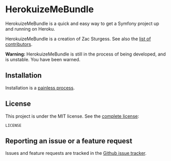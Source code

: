 # HerokuizeMeBundle

HerokuizeMeBundle is a quick and easy way to get a Symfony project up and running on Heroku.

HerokuizeMeBundle is a creation of Zac Sturgess. See also the [list of contributors](https://github.com/zsturgess/herokuizemebundle/graphs/contributors).

**Warning:** HerokuizeMeBundle is still in the process of being developed, and is unstable. You have been warned.

## Installation

Installation is a [painless process](Resources/docs/installation.md).

## License

This project is under the MIT license. See the [complete license](LICENSE):

    LICENSE


## Reporting an issue or a feature request

Issues and feature requests are tracked in the [Github issue tracker](https://github.com/zsturgess/herokuizemebundle/issues).